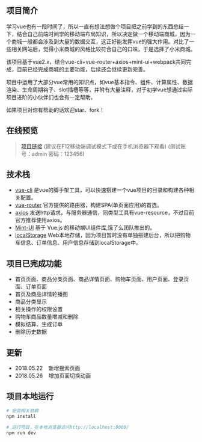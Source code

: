 ## 项目简介

学习vue也有一段时间了，所以一直有想法想做个项目把之前学到的东西总结一下，结合自己前端时间学的移动端布局知识，所以决定做一个移动端商城，因为一个商城一般都会涉及到大量的数据交互，这正好能发挥vue的强大作用。对比了一些相关网站后，觉得小米商城的风格比较符合自己的口味，于是选择了小米商城。

该项目基于vue2.x，结合vue-cli+vue-router+axios+mint-ui+webpack共同完成，目前已经完成商城的主要功能，后续还会继续更新完善。

项目中运用了大部分vue常用的知识点，如vue基本指令、组件、计算属性、数据渲染、生命周期钩子、slot插槽等等，并附有大量注释，对于初学vue想通过实际项目进阶的小伙伴们也会有一定帮助。

如果项目对你有帮助的话欢迎star、fork！

## 在线预览

>  [项目链接](http://nickyli.cc/mimall)  (建议在F12移动端调试模式下或在手机浏览器下观看)
>  (测试账号：admin  密码：123456)

## 技术栈

* [vue-cli](https://www.npmjs.com/package/vue-cli) 是vue的脚手架工具，可以快速搭建一个vue项目的目录和构建各种相关配置。
* [vue-router](https://router.vuejs.org/zh-cn/) 官方提供的路由器，构建SPA(单页面应用)的首选。
* [axios](https://www.npmjs.com/package/axios) 发送http请求，与服务器通信，同类型工具有vue-resource，不过目前官方推荐使用axios。
* [Mint-UI](http://mint-ui.github.io/docs/#/zh-cn2) 基于 Vue.js 的移动端UI组件库,饿了么团队推出的。
* [localStorage](https://developer.mozilla.org/zh-CN/docs/Web/API/Window/localStorage) Web本地存储，因为项目暂时没有单独搭建后台，所以把购物车信息、订单信息、用户信息存储到localStorage中。

## 项目已完成功能

* 首页页面、商品分类页面、商品详情页面、购物车页面、用户页面、登录页面、订单页面
* 首页及商品详情轮播图
* 商品分类显示
* 相关操作的权限设置
* 购物车商品数量增减和删除
* 模拟结算、生成订单
* 删除历史数据

## 更新

* 2018.05.22 &nbsp;&nbsp;&nbsp;新增搜索页面
* 2018.05.26 &nbsp;&nbsp;&nbsp;增加页面切换动画

## 项目本地运行
``` bash
# 安装相关依赖
npm install

# 运行项目，在本地浏览器访问http://localhost:8080/
npm run dev
```
